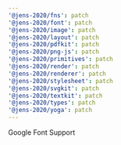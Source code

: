 ```yaml
---
'@jens-2020/fns': patch
'@jens-2020/font': patch
'@jens-2020/image': patch
'@jens-2020/layout': patch
'@jens-2020/pdfkit': patch
'@jens-2020/png-js': patch
'@jens-2020/primitives': patch
'@jens-2020/render': patch
'@jens-2020/renderer': patch
'@jens-2020/stylesheet': patch
'@jens-2020/svgkit': patch
'@jens-2020/textkit': patch
'@jens-2020/types': patch
'@jens-2020/yoga': patch
---
```


Google Font Support

